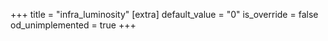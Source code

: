+++
title = "infra_luminosity"
[extra]
default_value = "0"
is_override = false
od_unimplemented = true
+++